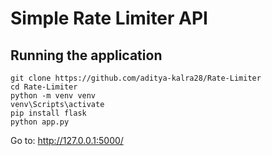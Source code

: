 # Simple Rate Limiter API


## Running the application

```
git clone https://github.com/aditya-kalra28/Rate-Limiter
cd Rate-Limiter
python -m venv venv
venv\Scripts\activate
pip install flask
python app.py
```

Go to: http://127.0.0.1:5000/
